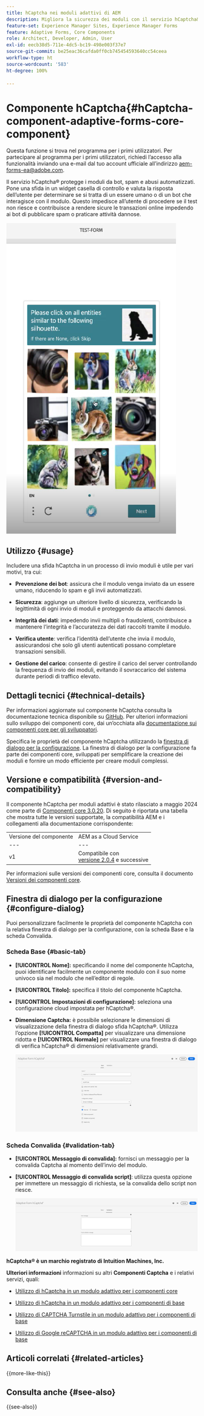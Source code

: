 ```yaml
---
title: hCaptcha nei moduli adattivi di AEM
description: Migliora la sicurezza dei moduli con il servizio hCaptcha&reg; senza sforzo. Guida dettagliata all’interno!
feature-set: Experience Manager Sites, Experience Manager Forms
feature: Adaptive Forms, Core Components
role: Architect, Developer, Admin, User
exl-id: eecb38d5-711e-4dc5-bc19-498e003f37e7
source-git-commit: be25eac36cafda0ff0cb745454593640cc54ceea
workflow-type: ht
source-wordcount: '583'
ht-degree: 100%

---
```


# Componente hCaptcha{#hCaptcha-component-adaptive-forms-core-component}

<span class="preview"> Questa funzione si trova nel programma per i primi utilizzatori. Per partecipare al programma per i primi utilizzatori, richiedi l’accesso alla funzionalità inviando una e-mail dal tuo account ufficiale all’indirizzo aem-forms-ea@adobe.com. </span>

Il servizio hCaptcha® protegge i moduli da bot, spam e abusi automatizzati. Pone una sfida in un widget casella di controllo e valuta la risposta dell’utente per determinare se si tratta di un essere umano o di un bot che interagisce con il modulo. Questo impedisce all’utente di procedere se il test non riesce e contribuisce a rendere sicure le transazioni online impedendo ai bot di pubblicare spam o praticare attività dannose.

![hCaptcha®](/help/adaptive-forms/assets/hCaptcha-challenge.png)

## Utilizzo {#usage}

Includere una sfida hCaptcha in un processo di invio moduli è utile per vari motivi, tra cui:

- **Prevenzione dei bot**: assicura che il modulo venga inviato da un essere umano, riducendo lo spam e gli invii automatizzati.

- **Sicurezza**: aggiunge un ulteriore livello di sicurezza, verificando la legittimità di ogni invio di moduli e proteggendo da attacchi dannosi.

- **Integrità dei dati**: impedendo invii multipli o fraudolenti, contribuisce a mantenere l’integrità e l’accuratezza dei dati raccolti tramite il modulo.

- **Verifica utente**: verifica l’identità dell’utente che invia il modulo, assicurandosi che solo gli utenti autenticati possano completare transazioni sensibili.

- **Gestione del carico**: consente di gestire il carico del server controllando la frequenza di invio dei moduli, evitando il sovraccarico del sistema durante periodi di traffico elevato.

## Dettagli tecnici {#technical-details}

Per informazioni aggiornate sul componente hCaptcha consulta la documentazione tecnica disponibile su [GitHub](https://github.com/adobe/aem-core-forms-components/blob/master/ui.af.apps/src/main/content/jcr_root/apps/core/fd/components/form/hCaptcha/v1/hCaptcha/README.md). Per ulteriori informazioni sullo sviluppo dei componenti core, dai un’occhiata alla [documentazione sui componenti core per gli sviluppatori](/help/developing/overview.md).

Specifica le proprietà del componente hCaptcha utilizzando la [finestra di dialogo per la configurazione](#configure-dialog). La finestra di dialogo per la configurazione fa parte dei componenti core, sviluppati per semplificare la creazione dei moduli e fornire un modo efficiente per creare moduli complessi.

## Versione e compatibilità {#version-and-compatibility}


Il componente hCaptcha per moduli adattivi è stato rilasciato a maggio 2024 come parte di [Componenti core 3.0.20](https://github.com/adobe/aem-core-forms-components/commit/a4cb97131ffad47137a8f5f173401128a1cf3491). Di seguito è riportata una tabella che mostra tutte le versioni supportate, la compatibilità AEM e i collegamenti alla documentazione corrispondente:

|  |  |
|---|---|
| Versione del componente | AEM as a Cloud Service |
| --- | --- |
| v1 | Compatibile con <br>[versione 2.0.4](/help/adaptive-forms/version.md) e successive | Compatibile | Compatibile |

Per informazioni sulle versioni dei componenti core, consulta il documento [Versioni dei componenti core](/help/adaptive-forms/version.md).

## Finestra di dialogo per la configurazione {#configure-dialog}

Puoi personalizzare facilmente le proprietà del componente hCaptcha con la relativa finestra di dialogo per la configurazione, con la scheda Base e la scheda Convalida.

### Scheda Base {#basic-tab}

- **[!UICONTROL Nome]:** specificando il nome del componente hCaptcha, puoi identificare facilmente un componente modulo con il suo nome univoco sia nel modulo che nell’editor di regole.
- **[!UICONTROL Titolo]:** specifica il titolo del componente hCaptcha.
- **[!UICONTROL Impostazioni di configurazione]:** seleziona una configurazione cloud impostata per hCaptcha®.
- **Dimensione Captcha:** è possibile selezionare le dimensioni di visualizzazione della finestra di dialogo sfida hCaptcha®. Utilizza l’opzione **[!UICONTROL Compatta]** per visualizzare una dimensione ridotta e **[!UICONTROL Normale]** per visualizzare una finestra di dialogo di verifica hCaptcha® di dimensioni relativamente grandi.<!-- or **[!UICONTROL Invisible]** to validate hCaptcha&reg; without explicitly rendering the checkbox widget on the user interface. -->

  ![Scheda Base hCaptcha](/help/adaptive-forms/assets/hcaptcha-basic.png)

### Scheda Convalida {#validation-tab}

- **[!UICONTROL Messaggio di convalida]:** fornisci un messaggio per la convalida Captcha al momento dell’invio del modulo.
- **[!UICONTROL Messaggio di convalida script]**: utilizza questa opzione per immettere un messaggio di richiesta, se la convalida dello script non riesce.

  ![Scheda Convalida hCaptcha](/help/adaptive-forms/assets/hcaptcha-validation-tab.png)

**hCaptcha® è un marchio registrato di Intuition Machines, Inc.**

**Ulteriori informazioni** informazioni su altri **Componenti Captcha** e i relativi servizi, quali:

- [Utilizzo di hCaptcha in un modulo adattivo per i componenti core](https://experienceleague.adobe.com/it/docs/experience-manager-cloud-service/content/forms/adaptive-forms-authoring/authoring-adaptive-forms-core-components/create-an-adaptive-form-on-forms-cs/integrate-adaptive-forms-hcaptcha-core-components)

- [Utilizzo di hCaptcha in un modulo adattivo per i componenti di base](https://experienceleague.adobe.com/it/docs/experience-manager-cloud-service/content/forms/adaptive-forms-authoring/authoring-adaptive-forms-foundation-components/add-components-to-an-adaptive-form/integrate-adaptive-forms-hcaptcha)

- [Utilizzo di CAPTCHA Turnstile in un modulo adattivo per i componenti di base](https://experienceleague.adobe.com/it/docs/experience-manager-cloud-service/content/forms/adaptive-forms-authoring/authoring-adaptive-forms-foundation-components/add-components-to-an-adaptive-form/integrate-adaptive-forms-turnstile)

- [Utilizzo di Google reCAPTCHA in un modulo adattivo per i componenti di base](https://experienceleague.adobe.com/it/docs/experience-manager-cloud-service/content/forms/adaptive-forms-authoring/authoring-adaptive-forms-core-components/create-an-adaptive-form-on-forms-cs/captcha-adaptive-forms-core-components)

## Articoli correlati {#related-articles}

{{more-like-this}}

## Consulta anche {#see-also}

{{see-also}}
